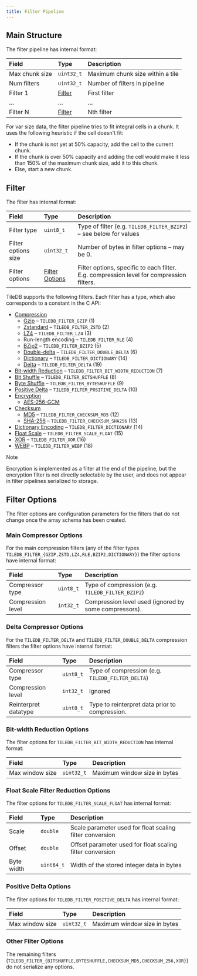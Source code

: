 ```yaml
---
title: Filter Pipeline
---
```


## Main Structure

The filter pipeline has internal format:

| **Field** | **Type** | **Description** |
| :--- | :--- | :--- |
| Max chunk size | `uint32_t` | Maximum chunk size within a tile |
| Num filters | `uint32_t` | Number of filters in pipeline |
| Filter 1 | [Filter](#filter) | First filter |
| … | … | … |
| Filter N | [Filter](#filter) | Nth filter |

For var size data, the filter pipeline tries to fit integral cells in a chunk. It uses the following heuristic if the cell doesn't fit:

* If the chunk is not yet at 50% capacity, add the cell to the current chunk.
* If the chunk is over 50% capacity and adding the cell would make it less than 150% of the maximum chunk size, add it to this chunk.
* Else, start a new chunk.

## Filter

The filter has internal format:

| **Field** | **Type** | **Description** |
| :--- | :--- | :--- |
| Filter type | `uint8_t` | Type of filter \(e.g. `TILEDB_FILTER_BZIP2`\) – see below for values |
| Filter options size | `uint32_t` | Number of bytes in filter options – may be 0. |
| Filter options | [Filter Options](#filter-options) | Filter options, specific to each filter. E.g. compression level for compression filters. |

TileDB supports the following filters. Each filter has a type, which also corresponds to a constant in the C API:
* [Compression](./tile.md#compression-filters)
    * [Gzip](https://www.gnu.org/software/gzip/) – `TILEDB_FILTER_GZIP` (1)
    * [Zstandard](https://facebook.github.io/zstd/) – `TILEDB_FILTER_ZSTD` (2)
    * [LZ4](https://lz4.org/) – `TILEDB_FILTER_LZ4` (3)
    * Run-length encoding – `TILEDB_FILTER_RLE` (4)
    * [BZip2](http://sourceware.org/bzip2/) – `TILEDB_FILTER_BZIP2` (5)
    * [Double-delta](filters/double_delta.md) – `TILEDB_FILTER_DOUBLE_DELTA` (6)
    * [Dictionary](filters/dictionary_encoding.md) – `TILEDB_FILTER_DICTIONARY` (14)
    * [Delta](filters/delta.md) – `TILEDB_FILTER_DELTA` (19)
* [Bit-width Reduction](./tile.md#bit-width-reduction-filter) – `TILEDB_FILTER_BIT_WIDTH_REDUCTION` (7)
* [Bit Shuffle](./tile.md#byteshuffle-filter) – `TILEDB_FILTER_BITSHUFFLE` (8)
* [Byte Shuffle](./tile.md#bitshuffle-filter) – `TILEDB_FILTER_BYTESHUFFLE` (9)
* [Positive Delta](./tile.md#positive-delta-encoding-filter) – `TILEDB_FILTER_POSITIVE_DELTA` (10)
* [Encryption](./tile.md#encryption-filters)
    * [AES-256-GCM](https://en.wikipedia.org/wiki/Galois/Counter_Mode)
* [Checksum](./tile.md#checksum-filters)
    * [MD5](https://en.wikipedia.org/wiki/MD5) – `TILEDB_FILTER_CHECKSUM_MD5` (12)
    * [SHA-256](https://en.wikipedia.org/wiki/SHA-2) – `TILEDB_FILTER_CHECKSUM_SHA256` (13)
* [Dictionary Encoding](./filters/dictionary_encoding.md) – `TILEDB_FILTER_DICTIONARY` (14)
* [Float Scale](./filters/float_scale.md) – `TILEDB_FILTER_SCALE_FLOAT` (15)
* [XOR](./filters/xor.md) – `TILEDB_FILTER_XOR` (16)
* [WEBP](./filters/webp.md) – `TILEDB_FILTER_WEBP` (18)

> [!NOTE]
> Encryption is implemented as a filter at the end of the pipeline, but the encryption filter is not directly selectable by the user, and does not appear in filter pipelines serialized to storage.

## Filter Options

The filter options are configuration parameters for the filters that do not change once the array schema has been created.

### Main Compressor Options

For the main compression filters \(any of the filter types `TILEDB_FILTER_{GZIP,ZSTD,LZ4,RLE,BZIP2,DICTIONARY}`\) the filter options have internal format:

| **Field** | **Type** | **Description** |
| :--- | :--- | :--- |
| Compressor type | `uint8_t` | Type of compression \(e.g. `TILEDB_FILTER_BZIP2`\) |
| Compression level | `int32_t` | Compression level used \(ignored by some compressors\). |

### Delta Compressor Options

For the `TILEDB_FILTER_DELTA` and `TILEDB_FILTER_DOUBLE_DELTA` compression filters the filter options have internal format:

| **Field** | **Type** | **Description** |
| :--- | :--- | :--- |
| Compressor type | `uint8_t` | Type of compression \(e.g. `TILEDB_FILTER_DELTA`\) |
| Compression level | `int32_t` | Ignored |
| Reinterpret datatype | `uint8_t` | Type to reinterpret data prior to compression. |

### Bit-width Reduction Options

The filter options for `TILEDB_FILTER_BIT_WIDTH_REDUCTION` has internal format:

| **Field** | **Type** | **Description** |
| :--- | :--- | :--- |
| Max window size | `uint32_t` | Maximum window size in bytes |

### Float Scale Filter Reduction Options

The filter options for `TILEDB_FILTER_SCALE_FLOAT` has internal format:

| **Field** | **Type** | **Description** |
| :--- | :--- | :--- |
| Scale | `double` | Scale parameter used for float scaling filter conversion |
| Offset | `double` | Offset parameter used for float scaling filter conversion |
| Byte width | `uint64_t` | Width of the stored integer data in bytes |

### Positive Delta Options

The filter options for `TILEDB_FILTER_POSITIVE_DELTA` has internal format:

| **Field** | **Type** | **Description** |
| :--- | :--- | :--- |
| Max window size | `uint32_t` | Maximum window size in bytes |

### Other Filter Options

The remaining filters \(`TILEDB_FILTER_{BITSHUFFLE,BYTESHUFFLE,CHECKSUM_MD5,CHECKSUM_256,XOR}`\) do not serialize any options.

